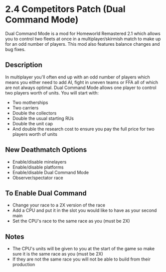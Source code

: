 # 2.4 Competitors Patch (Dual Command Mode)
Dual Command Mode is a mod for Homeworld Remastered 2.1 which allows you to control two fleets at once in a multiplayer/skirmish match to make up for an odd number of players. This mod also features balance changes and bug fixes.

## Description
In multiplayer you'll often end up with an odd number of players which means you either need to add AI, fight in uneven teams or FFA all of which are not always optimal. 
Dual Command Mode allows one player to control two players worth of units. You will start with:
- Two motherships
- Two carriers
- Double the collectors
- Double the usual starting RUs
- Double the unit cap
- And double the research cost to ensure you pay the full price for two players worth of units

## New Deathmatch Options
- Enable/disable minelayers
- Enable/disable platforms
- Enable/disable Dual Command Mode
- Observer/spectator race

## To Enable Dual Command
- Change your race to a 2X version of the race
- Add a CPU and put it in the slot you would like to have as your second main
- Set the CPU's race to the same race as you (must be 2X)

## Notes
- The CPU's units will be given to you at the start of the game so make sure it is the same race as you (must be 2X)
- If they are not the same race you will not be able to build from their production
